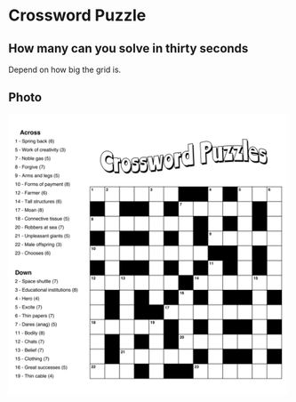 # Crossword Puzzle

## How many can you solve in thirty seconds
Depend on how big the grid is.

## Photo
![alt text](image.png)
